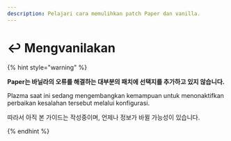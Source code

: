 ```yaml
---
description: Pelajari cara memulihkan patch Paper dan vanilla.
---
```


# ↩️ Mengvanilakan

{% hint style="warning" %}

**Paper는 바닐라의 오류를 해결하는 대부분의 패치에 선택지를 추가하고 있지 않습니다.**

Plazma saat ini sedang mengembangkan kemampuan untuk menonaktifkan perbaikan kesalahan tersebut melalui konfigurasi.

따라서 아직 본 가이드는 작성중이며, 언제나 정보가 바뀔 가능성이 있습니다.

{% endhint %}
